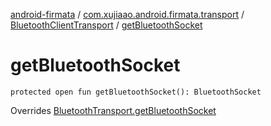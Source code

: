 [android-firmata](../../index.md) / [com.xujiaao.android.firmata.transport](../index.md) / [BluetoothClientTransport](index.md) / [getBluetoothSocket](./get-bluetooth-socket.md)

# getBluetoothSocket

`protected open fun getBluetoothSocket(): BluetoothSocket`

Overrides [BluetoothTransport.getBluetoothSocket](../-bluetooth-transport/get-bluetooth-socket.md)

